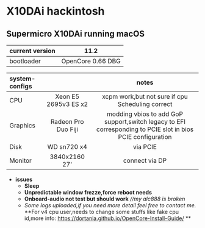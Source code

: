 # X10DAi hackintosh
## Supermicro X10DAi running macOS
|current version|11.2|
|:-|-|
|bootloader|OpenCore 0.66 DBG|

|system-configs||notes|
|:-|:-:|:-:|
|CPU|Xeon E5 2695v3 ES x2|xcpm work,but not sure if cpu Scheduling correct|
|Graphics|Radeon Pro Duo Fiji |modding vbios to add GoP support,switch legacy to EFI corresponding to PCIE slot in bios PCIE configuration| 
|Disk|WD sn720 x4 |via PCIE|not sure if nvmefix is a must|
|Monitor|3840x2160 27' |connect via DP|
* __issues__ 
  * __Sleep__
  * __Unpredictable window frezze,force reboot needs__
  * __Onboard-audio not test but should work__ *//my alc888 is broken*
  * _Some logs uploaded,if you need more detail feel free to contact me._ 
**For v4 cpu user,needs to change some stuffs like fake cpu id,more info: https://dortania.github.io/OpenCore-Install-Guide/ **
